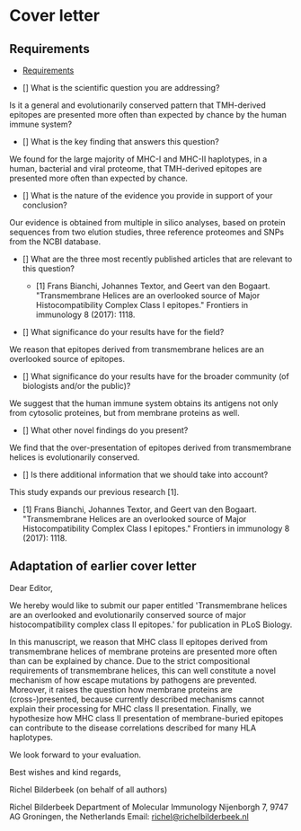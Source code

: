 # Cover letter

## Requirements

 * [Requirements](https://journals.plos.org/plosbiology/s/submission-guidelines#loc-cover-letter)

 * [] What is the scientific question you are addressing?

Is it a general and evolutionarily conserved pattern 
that TMH-derived epitopes are presented more
often than expected by chance by the human immune system?

 * [] What is the key finding that answers this question?

We found for the large majority of MHC-I and MHC-II haplotypes, in
a human, bacterial and viral proteome, that TMH-derived epitopes
are presented more often than expected by chance.

 * [] What is the nature of the evidence you provide in support of your conclusion?

Our evidence is obtained from multiple in silico analyses,
based on protein sequences from two elution studies,
three reference proteomes and SNPs from the NCBI database.

 * [] What are the three most recently published articles 
      that are relevant to this question?

   * [1] Frans Bianchi, Johannes Textor, and Geert van den Bogaart. 
     "Transmembrane Helices are an overlooked source of Major 
     Histocompatibility Complex Class I epitopes." 
     Frontiers in immunology 8 (2017): 1118.

 * [] What significance do your results have for the field?

We reason that epitopes derived from transmembrane helices are
an overlooked source of epitopes.

 * [] What significance do your results have for the broader community (of biologists and/or the public)?

We suggest that the human immune system obtains its antigens not only
from cytosolic proteines, but from membrane proteins as well.

 * [] What other novel findings do you present?

We find that the over-presentation of epitopes derived from
transmembrane helices is evolutionarily conserved.

 * [] Is there additional information that we should take into account?

This study expands our previous research [1].

   * [1] Frans Bianchi, Johannes Textor, and Geert van den Bogaart. 
     "Transmembrane Helices are an overlooked source of Major 
     Histocompatibility Complex Class I epitopes." 
     Frontiers in immunology 8 (2017): 1118.


## Adaptation of earlier cover letter

Dear Editor,

We hereby would like to submit our paper 
entitled 'Transmembrane helices are an overlooked and evolutionarily conserved
source of major histocompatibility complex class II epitopes.' 
for publication in PLoS Biology.

In this manuscript, 
we reason that MHC class II epitopes 
derived from transmembrane helices of membrane proteins are presented more
often than can be explained by chance. 
Due to the strict compositional requirements of transmembrane helices, 
this can well constitute a novel mechanism 
of how escape mutations by pathogens are prevented. 
Moreover, it raises the question how membrane proteins are (cross-)presented, 
because currently described mechanisms cannot explain 
their processing for MHC class II presentation. 
Finally, we hypothesize how MHC class II presentation of membrane-buried epitopes 
can contribute to the disease correlations described for many HLA haplotypes. 

We look forward to your evaluation.


Best wishes and kind regards,

Richel Bilderbeek (on behalf of all authors)


Richel Bilderbeek
Department of Molecular Immunology
Nijenborgh 7, 9747 AG Groningen, the Netherlands
Email: richel@richelbilderbeek.nl


